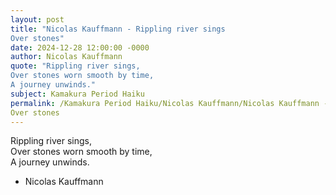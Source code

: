 ```yaml
---
layout: post
title: "Nicolas Kauffmann - Rippling river sings  
Over stones"
date: 2024-12-28 12:00:00 -0000
author: Nicolas Kauffmann
quote: "Rippling river sings,  
Over stones worn smooth by time,  
A journey unwinds."
subject: Kamakura Period Haiku
permalink: /Kamakura Period Haiku/Nicolas Kauffmann/Nicolas Kauffmann - Rippling river sings  
Over stones
---
```


Rippling river sings,  
Over stones worn smooth by time,  
A journey unwinds.

- Nicolas Kauffmann
